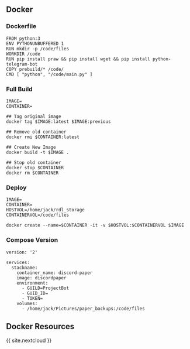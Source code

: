 ## Docker

### Dockerfile

```
FROM python:3
ENV PYTHONUNBUFFERED 1
RUN mkdir -p /code/files
WORKDIR /code
RUN pip install praw && pip install wget && pip install python-telegram-bot
COPY prebuild/* /code/
CMD [ "python", "/code/main.py" ]
```


### Full Build
```
IMAGE=
CONTAINER=

## Tag original image
docker tag $IMAGE:latest $IMAGE:previous

## Remove old container
docker rmi $CONTAINER:latest

## Create New Image
docker build -t $IMAGE .

## Stop old container
docker stop $CONTAINER
docker rm $CONTAINER

```

### Deploy
```
IMAGE=
CONTAINER=
HOSTVOL=/home/jack/rdl_storage
CONTAINERVOL=/code/files

docker create --name=$CONTAINER -it -v $HOSTVOL:$CONTAINERVOL $IMAGE
```

### Compose Version
```
version: '2'

services:
  stackname:
    container_name: discord-paper
    image: discordpaper
    environment:
      - GUILD=ProjectBot
      - GUID_ID=
      - TOKEN=
    volumes:
      - /home/jack/Pictures/paper_backups:/code/files

```





## Docker Resources

{{ site.nextcloud }}


